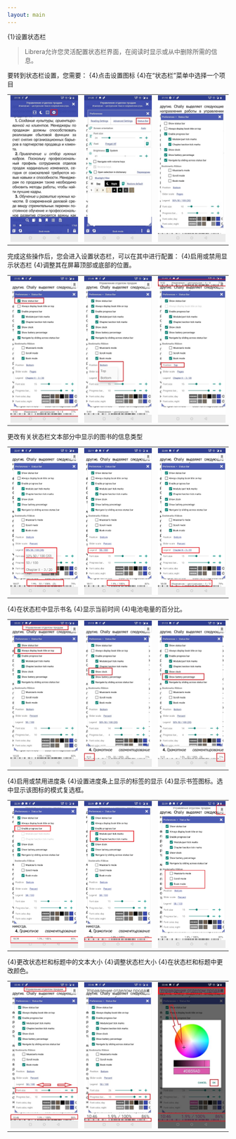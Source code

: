 ```yaml
---
layout: main
---
```


{1}设置状态栏

> Librera允许您灵活配置状态栏界面，在阅读时显示或从中删除所需的信息。

要转到状态栏设置，您需要：
{4}点击设置图标
{4}在“状态栏”菜单中选择一个项目

||||
|-|-|-|
|![](1.jpg)|![](2.jpg)|![](3.jpg)|

完成这些操作后，您会进入设置状态栏，可以在其中进行配置：
{4}启用或禁用显示状态栏
{4}调整其在屏幕顶部或底部的位置。

||||
|-|-|-|
|![](20.jpg)|![](22.jpg)|![](21.jpg)|


更改有关状态栏文本部分中显示的图书的信息类型

||||
|-|-|-|
|![](30.jpg)|![](31.jpg)|![](32.jpg)|

{4}在状态栏中显示书名
{4}显示当前时间
{4}电池电量的百分比。

||||
|-|-|-|
|![](40.jpg)|![](41.jpg)|![](42.jpg)|


{4}启用或禁用进度条
{4}设置进度条上显示的标签的显示
{4}显示书签图标。选中显示该图标的模式复选框。

||||
|-|-|-|
|![](50.jpg)|![](51.jpg)|![](52.jpg)|

{4}更改状态栏和标题中的文本大小
{4}调整状态栏大小
{4}在状态栏和标题中更改颜色。

||||
|-|-|-|
|![](60.jpg)|![](61.jpg)|![](622.jpg)|
